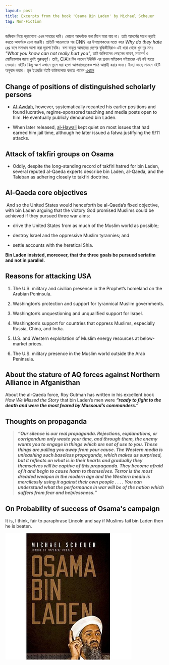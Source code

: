```yaml
---
layout: post
title: Excerpts from the book 'Osama Bin Laden' by Michael Scheuer
tag: Non-Fiction
---
```

জঙ্গিবাদ নিয়ে পড়াশোনা এখন সময়ের দাবি। কোনো আদর্শকে গলা টিপে মারা যায় না। তাই আদর্শের সাথে লড়াই করতে আদর্শকে চেনা জরুরী। প্রতিটি আক্রমণের পর CNN এর উপস্থাপকদের মতো করে *Why do they hate us* বলে সমাধান আশা করা দুরাশা বৈকি। বলা বাহুল্য আমাদের দেশের বুদ্ধিজীবিরাও এই ধারা থেকে খুব দূর নন। *"What you know can not really hurt you"*, তাই জঙ্গিবাদের পেছনের কারণ, মতাদর্শ ও মোটিভেশান জানা খুবই গুরুত্বপূর্ণ। তাই, CIA'র বিন লাদেন ইউনিট এর প্রধান মাইকেল শইয়ারের এই বই হাতে নেওয়া। বইটির কিছু অংশ এখানে তুলে ধরা হলো আপনাদেরকেও পাঠে আগ্রহী করার জন্য। ইচ্ছা আছে সামনে বইটি অনুবাদ করার। মূল ইংরেজি বইটি ডাউনলোড করতে পারেন [এখানে](http://bookzz.org/book/1242822/981b49)

## Change of positions of distinguished scholarly persons

- [Al-Awdah](https://en.wikipedia.org/wiki/Salman_al-Ouda), however, systematically recanted his earlier positions and found lucrative, regime-sponsored teaching and media posts open to him. He eventually publicly denounced bin Laden.

- When later released, [al-Hawali](https://en.wikipedia.org/wiki/Safar_Al-Hawali) kept quiet on most issues that had earned him jail time, although he later issued a fatwa justifying the 9/11 attacks.

## Attack of takfiri groups on Osama
- Oddly, despite the long-standing record of takfiri hatred for bin Laden, several reputed al-Qaeda experts describe bin Laden, al-Qaeda, and the Taleban as adhering closely to takfiri doctrine.

## Al-Qaeda core objectives

﻿
And so the United States would henceforth be al-Qaeda’s fixed objective, with bin Laden arguing that the victory God promised Muslims could be achieved if they pursued three war aims:

-  drive the United States from as much of the Muslim world as possible;

-  destroy Israel and the oppressive Muslim tyrannies; and

-  settle accounts with the heretical Shia.

**Bin Laden insisted, moreover, that the three goals be pursued seriatim and not in parallel.**


## Reasons for attacking USA

1. The U.S. military and civilian presence in the Prophet’s homeland on the Arabian Peninsula.

2. Washington’s protection and support for tyrannical Muslim governments.

3. Washington’s unquestioning and unqualified support for Israel.

4. Washington’s support for countries that oppress Muslims, especially Russia, China, and India.

5. U.S. and Western exploitation of Muslim energy resources at below-market prices.

6. The U.S. military presence in the Muslim world outside the Arab Peninsula.



## About the stature of AQ forces against Northern Alliance in Afganisthan

About the al-Qaeda force, Roy Gutman has written in his excellent book *How We Missed the Story* that bin Laden’s men were **_“ready to fight to the death and were the most feared by Massoud’s commanders.”_**

## Thoughts on propaganda

>**_“Our silence is our real propaganda. Rejections, explanations, or corrigendum only waste your time, and through them, the enemy wants you to engage in things which are not of use to you. These things are pulling you away from your cause. The Western media is unleashing such baseless propaganda, which makes us surprised, but it reflects on what is in their hearts and gradually they themselves will be captive of this propaganda. They become afraid of it and begin to cause harm to themselves. Terror is the most dreaded weapon in the modern age and the Western media is mercilessly using it against their own people . . . . You can understand what the performance in war will be of the nation which suffers from fear and helplessness.”_**

## On Probability of success of Osama's campaign

It is, I think, fair to paraphrase Lincoln and say if Muslims fail bin Laden then he is beaten.

![OBL](/img/OBL.jpeg)
